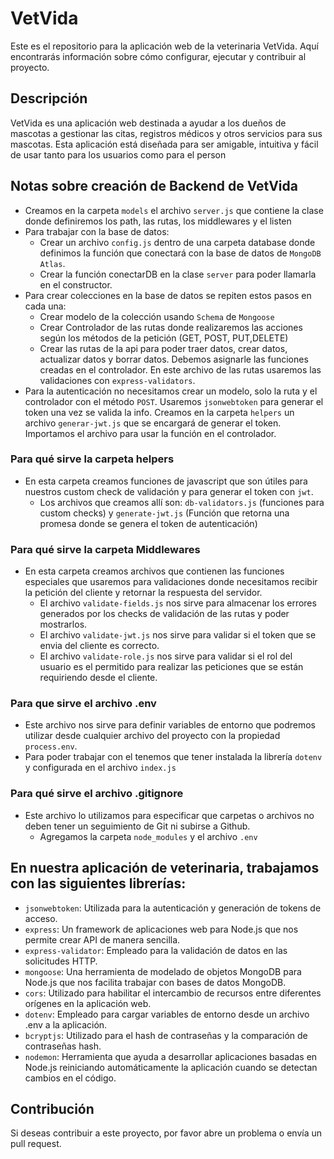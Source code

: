 # VetVida

Este es el repositorio para la aplicación web de la veterinaria VetVida. Aquí encontrarás información sobre cómo configurar, ejecutar y contribuir al proyecto.

## Descripción

VetVida es una aplicación web destinada a ayudar a los dueños de mascotas a gestionar las citas, registros médicos y otros servicios para sus mascotas. Esta aplicación está diseñada para ser amigable, intuitiva y fácil de usar tanto para los usuarios como para el person

## Notas sobre creación de Backend de VetVida

- Creamos en la carpeta `models` el archivo `server.js` que contiene la clase donde definiremos los path, las rutas, los middlewares y el listen
- Para trabajar con la base de datos:
  - Crear un archivo `config.js` dentro de una carpeta database donde definimos la función que conectará con la base de datos de `MongoDB Atlas`.
  - Crear la función conectarDB en la clase `server` para poder llamarla en el constructor.
- Para crear colecciones en la base de datos se repiten estos pasos en cada una:
  - Crear modelo de la colección usando `Schema` de `Mongoose`
  - Crear Controlador de las rutas donde realizaremos las acciones según los métodos de la petición (GET, POST, PUT,DELETE)
  - Crear las rutas de la api para poder traer datos, crear datos, actualizar datos y borrar datos. Debemos asignarle las funciones creadas en el controlador. En este archivo de las rutas usaremos las validaciones con `express-validators`.
- Para la autenticación no necesitamos crear un modelo, solo la ruta y el controlador con el método `POST`. Usaremos `jsonwebtoken` para generar el token una vez se valida la info. Creamos en la carpeta `helpers` un archivo `generar-jwt.js` que se encargará de generar el token. Importamos el archivo para usar la función en el controlador.

### Para qué sirve la carpeta helpers

- En esta carpeta creamos funciones de javascript que son útiles para nuestros custom check de validación y para generar el token con `jwt`.
  - Los archivos que creamos allí son: `db-validators.js` (funciones para custom checks) y `generate-jwt.js` (Función que retorna una promesa donde se genera el token de autenticación)

### Para qué sirve la carpeta Middlewares

- En esta carpeta creamos archivos que contienen las funciones especiales que usaremos para validaciones donde necesitamos recibir la petición del cliente y retornar la respuesta del servidor.
  - El archivo `validate-fields.js` nos sirve para almacenar los errores generados por los checks de validación de las rutas y poder mostrarlos.
  - El archivo `validate-jwt.js` nos sirve para validar si el token que se envia del cliente es correcto.
  - El archivo `validate-role.js` nos sirve para validar si el rol del usuario es el permitido para realizar las peticiones que se están requiriendo desde el cliente.

### Para que sirve el archivo .env

- Este archivo nos sirve para definir variables de entorno que podremos utilizar desde cualquier archivo del proyecto con la propiedad `process.env`.
- Para poder trabajar con el tenemos que tener instalada la librería `dotenv` y configurada en el archivo `index.js`

### Para qué sirve el archivo .gitignore

- Este archivo lo utilizamos para especificar que carpetas o archivos no deben tener un seguimiento de Git ni subirse a Github.
  - Agregamos la carpeta `node_modules` y el archivo `.env`

## En nuestra aplicación de veterinaria, trabajamos con las siguientes librerías:

- `jsonwebtoken`: Utilizada para la autenticación y generación de tokens de acceso.
- `express`: Un framework de aplicaciones web para Node.js que nos permite crear API de manera sencilla.
- `express-validator`: Empleado para la validación de datos en las solicitudes HTTP.
- `mongoose`: Una herramienta de modelado de objetos MongoDB para Node.js que nos facilita trabajar con bases de datos MongoDB.
- `cors`: Utilizado para habilitar el intercambio de recursos entre diferentes orígenes en la aplicación web.
- `dotenv`: Empleado para cargar variables de entorno desde un archivo .env a la aplicación.
- `bcryptjs`: Utilizado para el hash de contraseñas y la comparación de contraseñas hash.
- `nodemon`: Herramienta que ayuda a desarrollar aplicaciones basadas en Node.js reiniciando automáticamente la aplicación cuando se detectan cambios en el código.

## Contribución

Si deseas contribuir a este proyecto, por favor abre un problema o envía un pull request.

